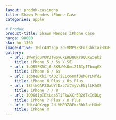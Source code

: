 ```yaml
---
layout: produk-casinghp
title: Shawn Mendes iPhone Case
categories: apple

# Produk
product-title: Shawn Mendes iPhone Case
harga: 90000
sku: hn-1369
image-drive: 1Hic4OYzgp_2d-VMP9Z8Fmz3hkIaiHOxH
gallery:
  - url: 1WwKjduVUP3Twoy6kERD80KrDQUXw5ebi
    title: iPhone 5 / 5s / SE
  - url: 1uQRSFX5Cj0-8K9aWsUmiZ16IpITbmqGX
    title: iPhone 6 / 6s
  - url: 1qo8eBXbiTtA02TiELc6KmfDeMGrLMfd2
    title: iPhone 6 Plus / 6s Plus
  - url: 18flkOAP3OxbYfDxc7x7myVsENjtLKhOE
    title: iPhone 7 / 8
  - url: 1Q0GdIpIEtLes5TiFkwXCr5R2dTxIdBLg
    title: iPhone 7 Plus / 8 Plus
  - url: 1Hic4OYzgp_2d-VMP9Z8Fmz3hkIaiHOxH
    title: iPhone X
---
```

